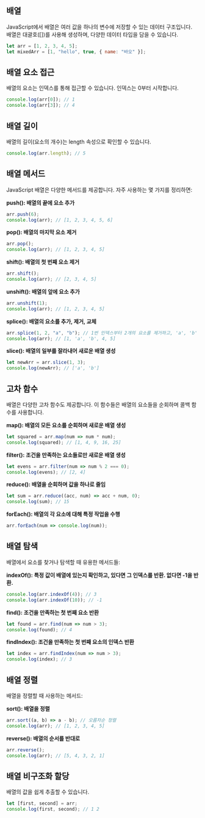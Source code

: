 ## 배열
JavaScript에서 배열은 여러 값을 하나의 변수에 저장할 수 있는 데이터 구조입니다.\
배열은 대괄호([])를 사용해 생성하며, 다양한 데이터 타입을 담을 수 있습니다.

```javascript
let arr = [1, 2, 3, 4, 5];
let mixedArr = [1, "hello", true, { name: "바오" }];
```

##  배열 요소 접근
배열의 요소는 인덱스를 통해 접근할 수 있습니다. 인덱스는 0부터 시작합니다.

```javascript
console.log(arr[0]); // 1
console.log(arr[3]); // 4
```
## 배열 길이
배열의 길이(요소의 개수)는 length 속성으로 확인할 수 있습니다.

```javascript
console.log(arr.length); // 5
```

## 배열 메서드
JavaScript 배열은 다양한 메서드를 제공합니다. 자주 사용하는 몇 가지를 정리하면:

**push(): 배열의 끝에 요소 추가**

```javascript
arr.push(6);
console.log(arr); // [1, 2, 3, 4, 5, 6]
```
**pop(): 배열의 마지막 요소 제거**
```javascript
arr.pop();
console.log(arr); // [1, 2, 3, 4, 5]
```
**shift(): 배열의 첫 번째 요소 제거**

```javascript
arr.shift();
console.log(arr); // [2, 3, 4, 5]
```
**unshift(): 배열의 앞에 요소 추가**
```javascript
arr.unshift(1);
console.log(arr); // [1, 2, 3, 4, 5]
```
**splice(): 배열의 요소를 추가, 제거, 교체**
```javascript
arr.splice(1, 2, "a", "b"); // 1번 인덱스부터 2개의 요소를 제거하고, 'a', 'b' 추가
console.log(arr); // [1, 'a', 'b', 4, 5]
```
**slice(): 배열의 일부를 잘라내어 새로운 배열 생성**

```javascript
let newArr = arr.slice(1, 3);
console.log(newArr); // ['a', 'b']
```
## 고차 함수
배열은 다양한 고차 함수도 제공합니다. 이 함수들은 배열의 요소들을 순회하며 콜백 함수를 사용합니다.

**map(): 배열의 모든 요소를 순회하며 새로운 배열 생성**

```javascript
let squared = arr.map(num => num * num);
console.log(squared); // [1, 4, 9, 16, 25]
```
**filter(): 조건을 만족하는 요소들로만 새로운 배열 생성**

```javascript
let evens = arr.filter(num => num % 2 === 0);
console.log(evens); // [2, 4]
```
**reduce(): 배열을 순회하며 값을 하나로 줄임**

```javascript
let sum = arr.reduce((acc, num) => acc + num, 0);
console.log(sum); // 15
```
**forEach(): 배열의 각 요소에 대해 특정 작업을 수행**

```javascript
arr.forEach(num => console.log(num));
```

##  배열 탐색
배열에서 요소를 찾거나 탐색할 때 유용한 메서드들:

**indexOf(): 특정 값이 배열에 있는지 확인하고, 있다면 그 인덱스를 반환. 없다면 -1을 반환.**

```javascript
console.log(arr.indexOf(4)); // 3
console.log(arr.indexOf(10)); // -1
```
**find(): 조건을 만족하는 첫 번째 요소 반환**

```javascript
let found = arr.find(num => num > 3);
console.log(found); // 4
```
**findIndex(): 조건을 만족하는 첫 번째 요소의 인덱스 반환**

```javascript
let index = arr.findIndex(num => num > 3);
console.log(index); // 3
```
## 배열 정렬
배열을 정렬할 때 사용하는 메서드:

**sort(): 배열을 정렬**

```javascript
arr.sort((a, b) => a - b); // 오름차순 정렬
console.log(arr); // [1, 2, 3, 4, 5]
```
**reverse(): 배열의 순서를 반대로**

```javascript
arr.reverse();
console.log(arr); // [5, 4, 3, 2, 1]
```
## 배열 비구조화 할당
배열의 값을 쉽게 추출할 수 있습니다.

```javascript
let [first, second] = arr;
console.log(first, second); // 1 2
```